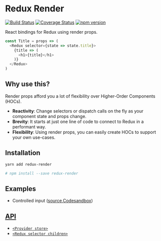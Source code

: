 # Redux Render

[![Build Status](https://travis-ci.org/jsonnull/redux-render.svg?branch=master)](https://travis-ci.org/jsonnull/redux-render)
[![Coverage Status](https://coveralls.io/repos/github/jsonnull/redux-render/badge.svg?branch=master)](https://coveralls.io/github/jsonnull/redux-render?branch=master)
[![npm version](https://img.shields.io/npm/v/redux-render.svg)](https://www.npmjs.com/package/redux-render)

React bindings for Redux using render props.

```JavaScript
const Title = props => (
  <Redux selector={state => state.title}>
    {title => (
      <h1>{title}</h1>
    )}
  </Redux>
)
```

## Why use this?

Render props afford you a lot of flexibility over Higher-Order Components (HOCs).

 - **Reactivity**: Change selectors or dispatch calls on the fly as your component state and props change.
 - **Brevity**: It starts at just one line of code to connect to Redux in a performant way.
 - **Flexibility**: Using render props, you can easily create HOCs to support your own use-cases.

## Installation

```sh
yarn add redux-render

# npm install --save redux-render
```

## Examples

 - Controlled input ([source](examples/),[Codesandbox](https://codesandbox.io/s/vnk2qzov65))

## [API](docs/API.md)
 - [`<Provider store>`](docs/API.md#provider-store)
 - [`<Redux selector children>`](docs/API.md#redux-selector-children)
